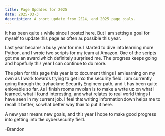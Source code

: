 ```yaml
---
title: Page Updates for 2025
date: 2025-03-3
description: A short update from 2024, and 2025 page goals.
---
```


It has been quite a while since I posted here. But I am setting a goal for myself to update this page as often as possible this year. 

Last year became a busy year for me. I started to dive into learning more Python, and I wrote two scripts for my team at Amazon. One of the scripts got me an award which definitely surprised me. The progress keeps going and hopefully this year I can continue to do more.

The plan for this page this year is to document things I am learning on my own as I work towards trying to get into the security field. I am currently going through the tryhackme Security Engineer path, and it has been quite enjoyable so far. As I finish rooms my plan is to make a write up on what I learned, what I found interesting, and what relates to real world things I have seen in my current job. I feel that writing information down helps me to recall it better, so what better way than to put it here. 

A new year means new goals, and this year I hope to make good progress into getting into the cybersecurity field.

-Brandon
